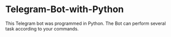 # Telegram-Bot-with-Python
This Telegram bot was programmed in Python. The Bot can perform several task according to your commands.
